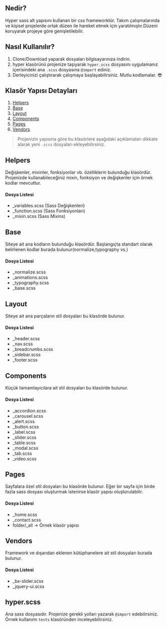 Nedir?
---
Hyper sass alt yapısını kullanan bir css frameworktür. Takım çalışmalarında ve kişisel projelerde ortak düzen ile hareket etmek için yaratılmıştır.Düzeni koruyarak projeye göre genişletilebilir.  

Nasıl Kullanılır?
---
1. Clone/Download yaparak dosyaları bilgisayarınıza indirin.
2. hyper klasörünü projenize taşıyarak `hyper.scss` dosyasını uygulamanız içerisindeki ana `.scss` dosyasına `@import` ediniz.
3. Derleyicinizi çalıştırarak çalışmaya başlayabilirsiniz. Mutlu kodlamalar. :sunglasses:

Klasör Yapısı Detayları
---
1. [Helpers](#helpers)
2. [Base](#base)
3. [Layout](#layout)
4. [Components](#components)
5. [Pages](#pages)
6. [Vendors](#vendors)

>Projenizin yapısına göre bu klasörlere aşağıdaki açıklamaları dikkate alarak yeni `.scss` dosyaları ekleyebilirsiniz.

## Helpers
Değişkenler, mixinler, fonksiyonlar vb. özelliklerin bulunduğu klasördür. Projenizde kullanabileceğiniz mixin, fonksiyon ve değişkenler için örnek kodlar mevcuttur.

#### Dosya Listesi
* _variables.scss (Sass Değişkenleri)
* _function.scss (Sass Fonksiyonları)
* _mixin.scss (Sass Mixins)


## Base
Siteye ait ana kodların bulunduğu klasördür. Başlangıçta standart olarak belirlenen kodlar burada bulunur(normalize,typography vs.)

#### Dosya Listesi
* _normalize.scss
* _animations.scss
* _typography.scss
* _base.scss


## Layout
Siteye ait ana parçaların stil dosyaları bu klasörde bulunur.

#### Dosya Listesi
* _header.scss
* _nav.scss
* _breadcrumbs.scss
* _sidebar.scss
* _footer.scss




## Components
Küçük tamamlayıcılara ait stil dosyaları bu klasörde bulunur.

#### Dosya Listesi
* _accordion.scss
* _carousel.scss
* _alert.scss
* _button.scss
* _label.scss
* _slider.scss
* _table.scss
* _modal.scss
* _tab.scss
* _video.scss



## Pages
Sayfalara özel stil dosyaları bu klasörde bulunur. Eğer bir sayfa için birde fazla sass dosyası oluşturmak istenirse klasör yapısı oluşturulabilir.

#### Dosya Listesi
* _home.scss
* _contact.scss
* folder/_all -> Örnek klasör yapısı


## Vendors
Framework ve dışarıdan eklenen kütüphanelere ait stil dosyaları burada bulunur.

#### Dosya Listesi
* _bx-slider.scss
* _jquery-ui.scss


## hyper.scss
Ana sass dosyasıdır. Projenize gerekli yolları yazarak `@import` edebilirsiniz. Örnek kullanımı `tests` klasöründen inceleyebilirsiniz.
